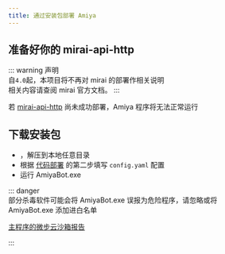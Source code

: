 ```yaml
---
title: 通过安装包部署 Amiya
---
```


## 准备好你的 mirai-api-http

::: warning 声明<br>
自`4.0`起，本项目将不再对 mirai 的部署作相关说明<br>
相关内容请查阅 mirai 官方文档。
:::

若 [mirai-api-http](https://github.com/project-mirai/mirai-api-http) 尚未成功部署，Amiya 程序将无法正常运行

## 下载安装包

- <downloadPack />，解压到本地任意目录
- 根据 [代码部署](https://github.com/vivien8261/Amiya-Bot/wiki/通过代码部署-Amiya#代码部署) 的第二步填写 `config.yaml` 配置
- 运行 AmiyaBot.exe

::: danger <br>
部分杀毒软件可能会将 AmiyaBot.exe 误报为危险程序，请忽略或将 AmiyaBot.exe 添加进白名单

[主程序的微步云沙箱报告](https://s.threatbook.cn/report/file/3b89ac2fe7a43d3ec8a997f6eeb89f15bccc73addfd08f6d8b5498bc9b4ba96f/?env=win7_sp1_enx64_office2013)

:::
